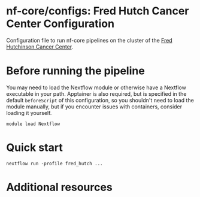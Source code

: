 # nf-core/configs: Fred Hutch Cancer Center Configuration

Configuration file to run nf-core pipelines on the cluster of the [Fred Hutchinson Cancer Center](https://www.fredhutch.org/).

# Before running the pipeline

You may need to load the Nextflow module or otherwise have a Nextflow executable in your path. Apptainer is also required, but is specified in the default `beforeScript` of this configuration, so you shouldn't need to load the module manually, but if you encounter issues with containers, consider loading it yourself. 

```shell
module load Nextflow
```

# Quick start

```shell
nextflow run -profile fred_hutch ...
```

# Additional resources

